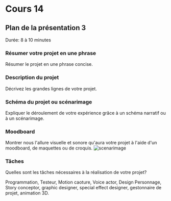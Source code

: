# Cours 14
## Plan de la présentation 3
Durée: 8 à 10 minutes

### Résumer votre projet en une phrase
Résumer le projet en une phrase concise.   

### Description du projet 
Décrivez les grandes lignes de votre projet. 

### Schéma du projet ou scénarimage
Expliquer le déroulement de votre expérience grâce à un schéma narratif ou à un scénarimage. 

### Moodboard
Montrer nous l'allure visuelle et sonore qu'aura votre projet à l'aide d'un moodboard, de maquettes ou de croquis. 
![scenarimage](https://user-images.githubusercontent.com/112107636/206339081-7b0fa176-a284-4ce6-9cd4-7c2e01965c40.png)

### Tâches
Quelles sont les tâches nécessaires à la réalisation de votre projet? 

Programmation, Testeur, Motion caoture, Voice actor, Design Personnage, Story conceptor, graphic designer, special effect designer, gestonnaire de projet, animation 3D.
